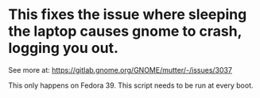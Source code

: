 # This fixes the issue where sleeping the laptop causes gnome to crash, logging you out.
See more at:
https://gitlab.gnome.org/GNOME/mutter/-/issues/3037

This only happens on Fedora 39.
This script needs to be run at every boot.